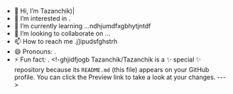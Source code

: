 - 👋 Hi, I’m Tazanchik)|
- 👀 I’m interested in .
- 🌱 I’m currently learning ...ndhjumdfxgbhytjntdf
- 💞️ I’m looking to collaborate on ...
- 📫 How to reach me .j]ipudsfghstrh
- 😄 Pronouns: .
- ⚡ Fun fact: .
<!-ghjidfjogb
Tazanchik/Tazanchik is a ✨ special ✨ repository because its `README.md` (this file) appears on your GitHub profile.
You can click the Preview link to take a look at your changes.
--->
